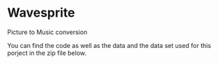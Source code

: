 # Wavesprite
Picture to Music conversion 

You can find the code as well as the data and the data set used for this porject in the zip file below. 
